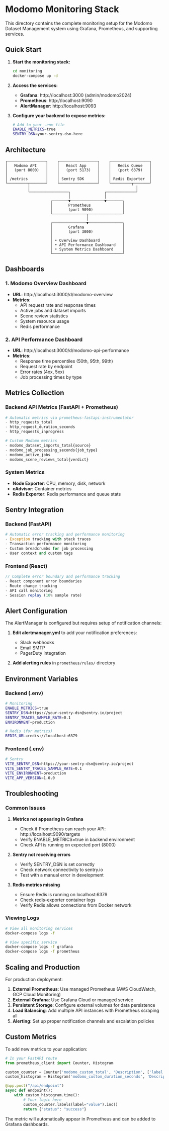 # Modomo Monitoring Stack

This directory contains the complete monitoring setup for the Modomo Dataset Management system using Grafana, Prometheus, and supporting services.

## Quick Start

1. **Start the monitoring stack:**
   ```bash
   cd monitoring
   docker-compose up -d
   ```

2. **Access the services:**
   - **Grafana**: http://localhost:3000 (admin/modomo2024)
   - **Prometheus**: http://localhost:9090
   - **AlertManager**: http://localhost:9093

3. **Configure your backend to expose metrics:**
   ```bash
   # Add to your .env file
   ENABLE_METRICS=true
   SENTRY_DSN=your-sentry-dsn-here
   ```

## Architecture

```
┌─────────────────┐    ┌─────────────────┐    ┌─────────────────┐
│   Modomo API    │    │   React App     │    │   Redis Queue   │
│   (port 8000)   │    │   (port 5173)   │    │   (port 6379)   │
│                 │    │                 │    │                 │
│ /metrics        │    │ Sentry SDK      │    │ Redis Exporter  │
└─────────┬───────┘    └─────────────────┘    └─────────┬───────┘
          │                                               │
          └─────────────────┐               ┌─────────────┘
                            │               │
                    ┌───────▼───────────────▼───────┐
                    │       Prometheus              │
                    │       (port 9090)             │
                    └───────────────┬───────────────┘
                                    │
                    ┌───────────────▼───────────────┐
                    │       Grafana                 │
                    │       (port 3000)             │
                    │                               │
                    │ • Overview Dashboard          │
                    │ • API Performance Dashboard   │
                    │ • System Metrics Dashboard    │
                    └───────────────────────────────┘
```

## Dashboards

### 1. Modomo Overview Dashboard
- **URL**: http://localhost:3000/d/modomo-overview
- **Metrics**:
  - API request rate and response times
  - Active jobs and dataset imports
  - Scene review statistics
  - System resource usage
  - Redis performance

### 2. API Performance Dashboard
- **URL**: http://localhost:3000/d/modomo-api-performance
- **Metrics**:
  - Response time percentiles (50th, 95th, 99th)
  - Request rate by endpoint
  - Error rates (4xx, 5xx)
  - Job processing times by type

## Metrics Collection

### Backend API Metrics (FastAPI + Prometheus)
```python
# Automatic metrics via prometheus-fastapi-instrumentator
- http_requests_total
- http_request_duration_seconds
- http_requests_inprogress

# Custom Modomo metrics
- modomo_dataset_imports_total{source}
- modomo_job_processing_seconds{job_type}
- modomo_active_jobs
- modomo_scene_reviews_total{verdict}
```

### System Metrics
- **Node Exporter**: CPU, memory, disk, network
- **cAdvisor**: Container metrics
- **Redis Exporter**: Redis performance and queue stats

## Sentry Integration

### Backend (FastAPI)
```python
# Automatic error tracking and performance monitoring
- Exception tracking with stack traces
- Transaction performance monitoring
- Custom breadcrumbs for job processing
- User context and custom tags
```

### Frontend (React)
```typescript
// Complete error boundary and performance tracking
- React component error boundaries
- Route change tracking
- API call monitoring
- Session replay (10% sample rate)
```

## Alert Configuration

The AlertManager is configured but requires setup of notification channels:

1. **Edit alertmanager.yml** to add your notification preferences:
   - Slack webhooks
   - Email SMTP
   - PagerDuty integration

2. **Add alerting rules** in `prometheus/rules/` directory

## Environment Variables

### Backend (.env)
```bash
# Monitoring
ENABLE_METRICS=true
SENTRY_DSN=https://your-sentry-dsn@sentry.io/project
SENTRY_TRACES_SAMPLE_RATE=0.1
ENVIRONMENT=production

# Redis (for metrics)
REDIS_URL=redis://localhost:6379
```

### Frontend (.env)
```bash
# Sentry
VITE_SENTRY_DSN=https://your-sentry-dsn@sentry.io/project
VITE_SENTRY_TRACES_SAMPLE_RATE=0.1
VITE_ENVIRONMENT=production
VITE_APP_VERSION=1.0.0
```

## Troubleshooting

### Common Issues

1. **Metrics not appearing in Grafana**
   - Check if Prometheus can reach your API: http://localhost:9090/targets
   - Verify ENABLE_METRICS=true in backend environment
   - Check API is running on expected port (8000)

2. **Sentry not receiving errors**
   - Verify SENTRY_DSN is set correctly
   - Check network connectivity to sentry.io
   - Test with a manual error in development

3. **Redis metrics missing**
   - Ensure Redis is running on localhost:6379
   - Check redis-exporter container logs
   - Verify Redis allows connections from Docker network

### Viewing Logs
```bash
# View all monitoring services
docker-compose logs -f

# View specific service
docker-compose logs -f grafana
docker-compose logs -f prometheus
```

## Scaling and Production

For production deployment:

1. **External Prometheus**: Use managed Prometheus (AWS CloudWatch, GCP Cloud Monitoring)
2. **External Grafana**: Use Grafana Cloud or managed service
3. **Persistent Storage**: Configure external volumes for data persistence
4. **Load Balancing**: Add multiple API instances with Prometheus scraping all
5. **Alerting**: Set up proper notification channels and escalation policies

## Custom Metrics

To add new metrics to your application:

```python
# In your FastAPI route
from prometheus_client import Counter, Histogram

custom_counter = Counter('modomo_custom_total', 'Description', ['label'])
custom_histogram = Histogram('modomo_custom_duration_seconds', 'Description')

@app.post("/api/endpoint")
async def endpoint():
    with custom_histogram.time():
        # Your logic here
        custom_counter.labels(label="value").inc()
        return {"status": "success"}
```

The metric will automatically appear in Prometheus and can be added to Grafana dashboards.